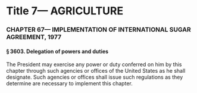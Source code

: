 
# Title 7— AGRICULTURE
### CHAPTER 67— IMPLEMENTATION OF INTERNATIONAL SUGAR AGREEMENT, 1977
#### § 3603. Delegation of powers and duties

The President may exercise any power or duty conferred on him by this chapter through such agencies or offices of the United States as he shall designate. Such agencies or offices shall issue such regulations as they determine are necessary to implement this chapter.
